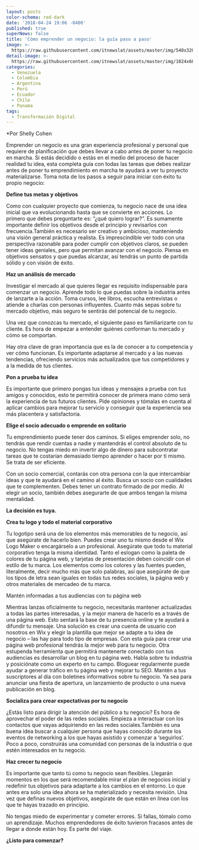 ```yaml
---
layout: posts
color-schema: red-dark
date: '2018-04-24 19:06 -0400'
published: true
superNews: false
title: 'Cómo emprender un negocio: la guía paso a paso'
image: >-
  https://raw.githubusercontent.com/itnewslat/assets/master/img/540x320/Shelly-Cohen-p.jpg
detail-image: >-
  https://raw.githubusercontent.com/itnewslat/assets/master/img/1024x680/Shelly-Cohen-g.jpg
categories:
  - Venezuela
  - Colombia
  - Argentina
  - Perú
  - Ecuador
  - Chile
  - Panama
tags:
  - Transformación Digital
---
```


*Por Shelly Cohen

Emprender un negocio es una gran experiencia profesional y personal que requiere de planificación que debes llevar a cabo antes de poner tu negocio en marcha. Si estás decidido o estás en el medio del proceso de hacer realidad tu idea, esta completa guía con todas las tareas que debes realizar antes de poner tu emprendimiento en marcha te ayudará a ver tu proyecto materializarse. Toma nota de los pasos a seguir para iniciar con éxito tu propio negocio:

**Define tus metas y objetivos**

Como con cualquier proyecto que comienza, tu negocio nace de una idea inicial que va evolucionando hasta que se convierte en acciones. Lo primero que debes preguntarte es: “¿qué quiero lograr?”. Es sumamente importante definir los objetivos desde el principio y revisarlos con frecuencia.También es necesario ser creativo y ambicioso, manteniendo una visión general práctica y realista. Es imprescindible ver todo con una perspectiva razonable para poder cumplir con objetivos claros, se pueden tener ideas geniales, pero que permitan avanzar con el negocio. Piensa en objetivos sensatos y que puedas alcanzar, así tendrás un punto de partida sólido y con visión de éxito.

**Haz un análisis de mercado**

Investigar el mercado al que quieres llegar es requisito indispensable para comenzar un negocio. Aprende todo lo que puedas sobre la industria antes de lanzarte a la acción. Toma cursos, lee libros, escucha entrevistas o atiende a charlas con personas influyentes. Cuanto más sepas sobre tu mercado objetivo, más seguro te sentirás del potencial de tu negocio.

Una vez que conozcas tu mercado, el siguiente paso es familiarizarte con tu cliente. Es hora de empezar a entender quiénes conforman tu mercado y cómo se comportan. 

Hay otra clave de gran importancia que es la de conocer a tu competencia y ver cómo funcionan. Es importante adaptarse al mercado y a las nuevas tendencias, ofreciendo servicios más actualizados que tus competidores y a la medida de tus clientes.

**Pon a prueba tu idea**

Es importante que primero pongas tus ideas y mensajes a prueba con tus amigos y conocidos, esto te permitirá conocer de primera mano cómo será la experiencia de tus futuros clientes. Pide opiniones y tómalas en cuenta al aplicar cambios para mejorar tu servicio y conseguir que la experiencia sea más placentera y satisfactoria.

**Elige el socio adecuado o emprende en solitario**

Tu emprendimiento puede tener dos caminos.  Si eliges emprender solo, no tendrás que rendir cuentas a nadie y mantendrás el control absoluto de tu negocio. No tengas miedo en invertir algo de dinero para subcontratar tareas que te costarían demasiado tiempo aprender o hacer por ti mismo. Se trata de ser eficiente.

Con un socio comercial, contarás con otra persona con la que intercambiar ideas y que te ayudará en el camino al éxito. Busca un socio con cualidades que te complementen. Debes tener un contrato firmado de por medio. Al elegir un socio, también debes asegurarte de que ambos tengan la misma mentalidad. 

**La decisión es tuya.**

**Crea tu logo y todo el material corporativo**

Tu logotipo será una de los elementos más memorables de tu negocio, así que asegúrate de hacerlo bien. Puedes crear uno tu mismo desde el Wix Logo Maker o encargárselo a un profesional. Asegúrate que todo tu material corporativo tenga la misma identidad. Tanto el eslogan como la paleta de colores de tu página web, y tarjetas de presentación deben coincidir con el estilo de tu marca. Los elementos como los colores y las fuentes pueden, literalmente, decir mucho más que solo palabras, así que asegúrate de que los tipos de letra sean iguales en todas tus redes sociales, la página web y otros materiales de mercadeo de tu marca.

Mantén informadas a tus audiencias con tu página web

Mientras lanzas oficialmente tu negocio, necesitarás mantener actualizadas a todas las partes interesadas, y la mejor manera de hacerlo es a través de una página web. Esto sentará la base de tu presencia online y te ayudará a difundir tu mensaje. Una solución es crear una cuenta de usuario con nosotros en Wix y elegir la plantilla que mejor se adapte a tu idea de negocio – las hay para todo tipo de empresas. Con esta guía para crear una página  web profesional tendrás la mejor web para tu negocio. Otra estupenda herramienta que permitirá mantenerte conectado con tus audiencias es desarrollar un blog en tu página web. Habla sobre tu industria y posiciónate como un experto en tu campo. Bloguear regularmente puede ayudar a generar tráfico en tu página web y mejorar tu SEO. Mantén a tus suscriptores al día con boletines informativos sobre tu negocio. Ya sea para anunciar una fiesta de apertura, un lanzamiento de producto o una nueva  publicación en blog.

**Socializa para crear expectativas por tu negocio**

¿Estás listo para dirigir la atención del público a tu negocio? Es hora de aprovechar el poder de las redes sociales. Empieza a interactuar con los contactos que vayas adquiriendo en las redes sociales.También es una buena idea buscar a cualquier persona que hayas conocido durante los eventos de networking a los que hayas asistido y comenzar a ‘seguirlos’. Poco a poco, construirás una comunidad con personas de la industria o que estén interesados en tu negocio. 

**Haz crecer tu negocio**

Es importante que tanto tú como tu negocio sean flexibles. Llegarán momentos en los que será recomendable mirar el plan de negocios inicial y redefinir tus objetivos para adaptarte a los cambios en el entorno. Lo que antes era solo una idea ahora se ha materializado y necesita revisión. Una vez que definas nuevos objetivos, asegúrate de que están en línea con los que te hayas trazado en principio. 

No tengas miedo de experimentar y cometer errores. Si fallas, tómalo como un aprendizaje. Muchos emprendedores de éxito tuvieron fracasos antes de llegar a donde están hoy. Es parte del viaje.

**¿Listo para comenzar?**

